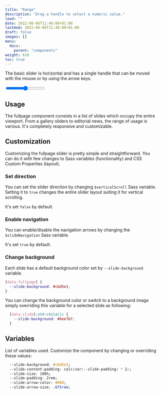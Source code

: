 ```yaml
---
title: "Range"
description: "Drag a handle to select a numeric value."
lead: ""
date: 2022-06-06T11:40:00+01:00
lastmod: 2022-06-06T11:40:00+01:00
draft: false
images: []
menu:
  docs:
    parent: "components"
weight: 610
toc: true
---
```


The basic slider is horizontal and has a single handle that can be moved with the mouse or by using the arrow keys.

<div class="preview">
  <link rel="stylesheet" href="/cssui/cssui.min.css">
  <link rel="stylesheet" href="/cssui/cssui.range.min.css">

  <input type="range" data-range />
</div>

## Usage
The fullpage component consists in a list of slides which occupy the entire viewport. From a gallery sliders to editorial news, the range of usage is various. It's completely responsive and customizable.

## Customization
Customizing the fullpage slider is pretty simple and straightforward. You can do it with few changes to Sass variables (functionality) and CSS Custom Properties (layout).

### Set direction
You can set the slider direction by changing `$verticalScroll` Sass variable. Setting it to `true` changes the entire slider layout suiting it for vertical scrolling. 

It's set `false` by default.

### Enable navigation
You can enable/disable the navigation arrows by changing the `$slideNavigation` Sass variable. 

It's set `true` by default.

### Change background
Each slide has a default background color set by `--slide-background` variable.

```css
[data-fullpage] {
  --slide-background: #cbd5e1;
}
```

You can change the background color or switch to a background image simply overriding this variable for a selected slide as following:

```css
  [data-slide]:nth-child(1) {
    --slide-background: #6ee7b7;
  }
```

## Variables

List of variables used. Customize the component by changing or overriding these values:

```css
  --slide-background: #cbd5e1;
  --slide-content-padding: calc(var(--slide-padding) * 2);
  --slide-size: 100%;
  --slide-padding: 2rem;
  --slide-arrow-color: #000;
  --slide-arrow-size: .675rem;
```

